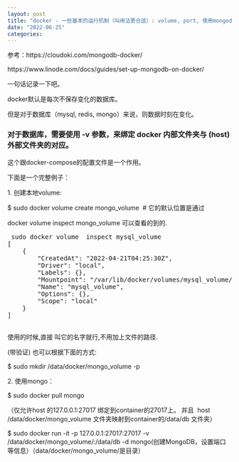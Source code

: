```yaml
---
layout: post
title: "docker - 一些基本的运行机制（叫用法更合适）: volume, port, 使用mongodb 作为例子"
date: "2022-06-25"
categories: 
---
```

<p>参考：https://cloudoki.com/mongodb-docker/</p>

<p>https://www.linode.com/docs/guides/set-up-mongodb-on-docker/</p>

<p>一句话记录一下吧。</p>

<p>docker默认是每次不保存变化的数据库。</p>

<p>但是对于数据库（mysql, redis, mongo）来说，则数据时刻在变化。</p>

<h3>对于数据库，需要使用 -v 参数，来绑定 docker 内部文件夹与 (host) 外部文件夹的对应。</h3>

<div>这个跟docker-compose的配置文件是一个作用。</div>

<p>下面是一个完整例子：</p>

<p>1. 创建本地volume:</p>

<p>$ sudo docker volume create mongo_volume&nbsp; # 它的默认位置是通过&nbsp;&nbsp;</p>

<p>docker volume inspect mongo_volume 可以查看的到的.</p>

<pre class="hljs bash">
 sudo docker volume  inspect mysql_volume
[
    {
        <span class="hljs-string">&quot;CreatedAt&quot;</span>: <span class="hljs-string">&quot;2022-04-21T04:25:30Z&quot;</span>,
        <span class="hljs-string">&quot;Driver&quot;</span>: <span class="hljs-string">&quot;local&quot;</span>,
        <span class="hljs-string">&quot;Labels&quot;</span>: {},
        <span class="hljs-string">&quot;Mountpoint&quot;</span>: <span class="hljs-string">&quot;/var/lib/docker/volumes/mysql_volume/_data&quot;</span>,
        <span class="hljs-string">&quot;Name&quot;</span>: <span class="hljs-string">&quot;mysql_volume&quot;</span>,
        <span class="hljs-string">&quot;Options&quot;</span>: {},
        <span class="hljs-string">&quot;Scope&quot;</span>: <span class="hljs-string">&quot;local&quot;</span>
    }
]

</pre>

<p>使用的时候,直接 叫它的名字就行,不用加上文件的路径.&nbsp;</p>

<p>(带验证) 也可以根据下面的方式:</p>

<p>$ sudo mkdir /data/docker/mongo_volume -p</p>

<p>2. 使用mongo：</p>

<p>$ sudo docker pull mongo</p>

<p>（仅允许host 的127.0.0.1:27017 绑定到container的27017上。 并且&nbsp; host /data/docker/mongo_volume 文件夹映射到container的/data/db 文件夹）</p>

<p>$ sudo docker run -it -p 127.0.0.1:27017:27017 -v /data/docker/mongo_volume/:/data/db -d mongo(创建MongoDB，设置端口等信息）（data/docker/mongo_volume/是目录）</p>


